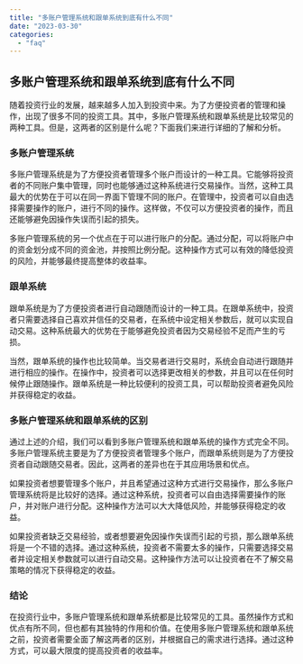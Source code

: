 ```yaml
---
title: "多账户管理系统和跟单系统到底有什么不同"
date: "2023-03-30"
categories: 
  - "faq"
---
```


## 多账户管理系统和跟单系统到底有什么不同

随着投资行业的发展，越来越多人加入到投资中来。为了方便投资者的管理和操作，出现了很多不同的投资工具。其中，多账户管理系统和跟单系统是比较常见的两种工具。但是，这两者的区别是什么呢？下面我们来进行详细的了解和分析。

### 多账户管理系统

多账户管理系统是为了方便投资者管理多个账户而设计的一种工具。它能够将投资者的不同账户集中管理，同时也能够通过这种系统进行交易操作。当然，这种工具最大的优势在于可以在同一界面下管理不同的账户。在管理中，投资者可以自由选择需要操作的账户，进行不同的操作。这样做，不仅可以方便投资者的操作，而且还能够避免因操作失误而引起的损失。

多账户管理系统的另一个优点在于可以进行账户的分配。通过分配，可以将账户中的资金划分成不同的资金池，并按照比例分配。这种操作方式可以有效的降低投资的风险，并能够最终提高整体的收益率。

### 跟单系统

跟单系统是为了方便投资者进行自动跟随而设计的一种工具。在跟单系统中，投资者只需要选择自己喜欢并信任的交易者，在系统中设定相关参数后，就可以实现自动交易。这种系统最大的优势在于能够避免投资者因为交易经验不足而产生的亏损。

当然，跟单系统的操作也比较简单。当交易者进行交易时，系统会自动进行跟随并进行相应的操作。在操作中，投资者可以选择更改相关的参数，并且可以在任何时候停止跟随操作。跟单系统是一种比较便利的投资工具，可以帮助投资者避免风险并获得稳定的收益。

### 多账户管理系统和跟单系统的区别

通过上述的介绍，我们可以看到多账户管理系统和跟单系统的操作方式完全不同。多账户管理系统主要是为了方便投资者管理多个账户，而跟单系统则是为了方便投资者自动跟随交易者。因此，这两者的差异也在于其应用场景和优点。

如果投资者想要管理多个账户，并且希望通过这种方式进行交易操作，那么多账户管理系统将是比较好的选择。通过这种系统，投资者可以自由选择需要操作的账户，并对账户进行分配。这种操作方法可以大大降低风险，并能够获得稳定的收益。

如果投资者缺乏交易经验，或者想要避免因操作失误而引起的亏损，那么跟单系统将是一个不错的选择。通过这种系统，投资者不需要太多的操作，只需要选择交易者并设定相关参数就可以进行自动交易。这种操作方法可以让投资者在不了解交易策略的情况下获得稳定的收益。

### 结论

在投资行业中，多账户管理系统和跟单系统都是比较常见的工具。虽然操作方式和优点有所不同，但也都有其独特的作用和价值。在使用多账户管理系统和跟单系统之前，投资者需要全面了解这两者的区别，并根据自己的需求进行选择。通过这种方式，可以最大限度的提高投资者的收益率。
